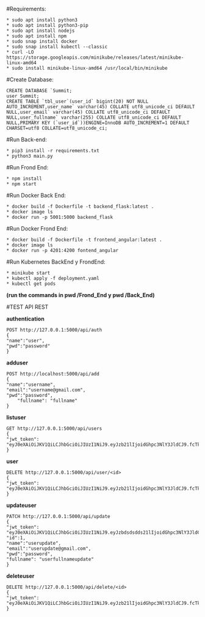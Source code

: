 #Requirements:
	
	* sudo apt install python3
	* sudo apt install python3-pip
	* sudo apt install nodejs
	* sudo apt install npm
	* sudo snap install docker
	* sudo snap install kubectl --classic
	* curl -LO https://storage.googleapis.com/minikube/releases/latest/minikube-linux-amd64
	* sudo install minikube-linux-amd64 /usr/local/bin/minikube

#Create Database:

	CREATE DATABASE `Summit;
	user Summit;
	CREATE TABLE `tbl_user`(user_id` bigint(20) NOT NULL AUTO_INCREMENT,user_name` varchar(45) COLLATE utf8_unicode_ci DEFAULT NULL,user_email` varchar(45) COLLATE utf8_unicode_ci DEFAULT NULL,user_fullname` varchar(255) COLLATE utf8_unicode_ci DEFAULT NULL,PRIMARY KEY (`user_id`))ENGINE=InnoDB AUTO_INCREMENT=1 DEFAULT CHARSET=utf8 COLLATE=utf8_unicode_ci;

#Run Back-end:

	* pip3 install -r requirements.txt
	* python3 main.py

#Run Frond End:

	* npm install
	* npm start

#Run Docker Back End:

	* docker build -f Dockerfile -t backend_flask:latest .
	* docker image ls
	* docker run -p 5001:5000 backend_flask

#Run Docker Frond End:

	* docker build -f Dockerfile -t frontend_angular:latest .
	* docker image ls
	* docker run -p 4201:4200 fontend_angular

#Run Kubernetes BackEnd y FrondEnd:

	* minikube start
	* kubectl apply -f deployment.yaml
	* kubectl get pods

**(run the commands in pwd /Frond_End y pwd /Back_End)**

#TEST API REST

**authentication**
	
	POST http://127.0.0.1:5000/api/auth
	{
	"name":"user",
	"pwd":"password"
	}
	
**adduser**

	POST http://localhost:5000/api/add
	{
	"name":"username",
	"email":"username@gmail.com",
	"pwd":"password",
    	"fullname": "fullname"
	}
**listuser**
	
	GET http://127.0.0.1:5000/api/users
	{
 	"jwt_token": "eyJ0eXAiOiJKV1QiLCJhbGciOiJIUzI1NiJ9.eyJzb21lIjoidGhpc3NlY3JldCJ9.fcTkRge5MtBonh67TXgfxJmOW0cJeOsUxLeHmDIMhiY"
	}

**user**
	
	DELETE http://127.0.0.1:5000/api/user/<id>
	{
	"jwt_token": "eyJ0eXAiOiJKV1QiLCJhbGciOiJIUzI1NiJ9.eyJzb21lIjoidGhpc3NlY3JldCJ9.fcTkRge5MtBonh67TXgfxJmOW0cJeOsUxLeHmDIMhiY"
	}

**updateuser**
	
	PATCH http://127.0.0.1:5000/api/update
	{
	"jwt_token": "eyJ0eXAiOiJKV1QiLCJhbGciOiJIUzI1NiJ9.eyJzbdsdsdds21lIjoidGhpc3NlY3JldCJ9.fcTkRge5MtBonh67TXgfxJmOW0cJeOsUxLeHmDIMhiY",
	"id":1,
	"name":"userupdate",
	"email":"userupdate@gmail.com",
	"pwd":"password",
	"fullname": "userfullnameupdate"
	}

**deleteuser**
	
	DELETE http://127.0.0.1:5000/api/delete/<id>
	{
	"jwt_token": "eyJ0eXAiOiJKV1QiLCJhbGciOiJIUzI1NiJ9.eyJzb21lIjoidGhpc3NlY3JldCJ9.fcTkRge5MtBonh67TXgfxJmOW0cJeOsUxLeHmDIMhiY"
	}


